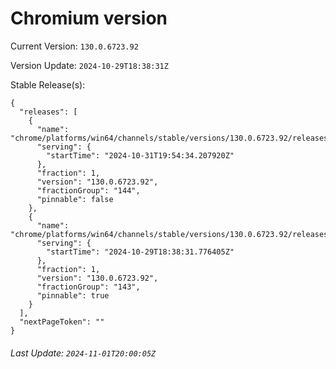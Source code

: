 # Chromium version

Current Version: `130.0.6723.92`

Version Update: `2024-10-29T18:38:31Z`

Stable Release(s):
```
{
  "releases": [
    {
      "name": "chrome/platforms/win64/channels/stable/versions/130.0.6723.92/releases/1730404474",
      "serving": {
        "startTime": "2024-10-31T19:54:34.207920Z"
      },
      "fraction": 1,
      "version": "130.0.6723.92",
      "fractionGroup": "144",
      "pinnable": false
    },
    {
      "name": "chrome/platforms/win64/channels/stable/versions/130.0.6723.92/releases/1730227111",
      "serving": {
        "startTime": "2024-10-29T18:38:31.776405Z"
      },
      "fraction": 1,
      "version": "130.0.6723.92",
      "fractionGroup": "143",
      "pinnable": true
    }
  ],
  "nextPageToken": ""
}
```

###### Last Update: `2024-11-01T20:00:05Z`
        